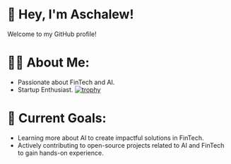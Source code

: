 # 🌟 Hey, I'm Aschalew!
Welcome to my GitHub profile!
# 👩‍💻 About Me:
- Passionate about FinTech and AI. 
- Startup Enthusiast.
[![trophy](https://github-profile-trophy.vercel.app/?username=AschalewMathewosDamtew&theme=onedark)](https://github.com/ryo-ma/github-profile-trophy)
# 🎯 Current Goals:
- Learning more about AI to create impactful solutions in FinTech.
- Actively contributing to open-source projects related to AI and FinTech to gain hands-on experience.


